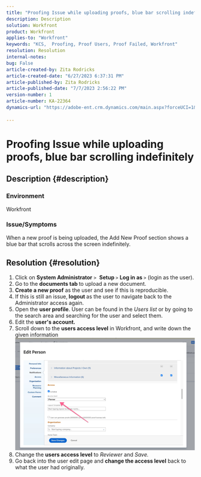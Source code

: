 ```yaml
---
title: "Proofing Issue while uploading proofs, blue bar scrolling indefinitely"
description: Description
solution: Workfront
product: Workfront
applies-to: "Workfront"
keywords: "KCS,  Proofing, Proof Users, Proof Failed, Workfront"
resolution: Resolution
internal-notes: 
bug: False
article-created-by: Zita Rodricks
article-created-date: "6/27/2023 6:37:31 PM"
article-published-by: Zita Rodricks
article-published-date: "7/7/2023 2:56:22 PM"
version-number: 1
article-number: KA-22364
dynamics-url: "https://adobe-ent.crm.dynamics.com/main.aspx?forceUCI=1&pagetype=entityrecord&etn=knowledgearticle&id=7033e4a7-1915-ee11-8f6e-6045bd0061cb"

---
```

# Proofing Issue while uploading proofs, blue bar scrolling indefinitely

## Description {#description}


### Environment

Workfront

### Issue/Symptoms

When a new proof is being uploaded, the Add New Proof section shows a blue bar that scrolls across the screen indefinitely.


## Resolution {#resolution}


1. Click on <b>System Administrator</b> `>`  <b>Setup </b>`>` <b>Log in as </b>`>`  (login as the user).
2. Go to the <b>documents tab </b>to upload a new document.
3. <b>Create a new proof</b> as the user and see if this is reproducible.
4. If this is still an issue,<b> logout </b>as the user to navigate back to the Administrator access again.
5. Open the <b>user profile</b>. User can be found in the *Users list* or by going to the search area and searching for the user and select them.
6. Edit the <b>user's account.</b>
7. Scroll down to the <b>users access level</b> in Workfront, and write down the given information <b>![](assets/793b8303-2615-ee11-8f6e-6045bd0061cb.png)</b>
8. Change the <b>users access level</b> to *Reviewer* and *Save.*
9. Go back into the user edit page and <b>change the access level</b> back to what the user had originally.

